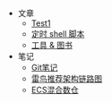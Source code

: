 * 文章
  - [Test1](test/test2.md)
  - [定时 shell 脚本](timing-shell-task.md)
  - [工具 & 图书](tools-and-books.md)
* 笔记
  - [Git笔记](git-note.md)
  - [雷鸟推荐架构链路图](leiniao.md)
  - [ECS混合数仓](note/ECS_note.md)
